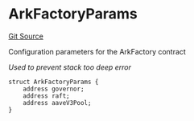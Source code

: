 # ArkFactoryParams
[Git Source](https://github.com/OasisDEX/summer-earn-protocol/blob/0276900cbe9b1188d82d1b9bcbb8c174e79a15a1/src/types/ArkFactoryTypes.sol)

Configuration parameters for the ArkFactory contract

*Used to prevent stack too deep error*


```solidity
struct ArkFactoryParams {
    address governor;
    address raft;
    address aaveV3Pool;
}
```

